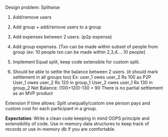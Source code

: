 Design problem: Splitwise

1. Add/remove users

2. Add group + add/remove users to a group

3. Add expenses between 2 users. (p2p expense)

4. Add group expenses.
 [Txn can be made within subset of people from group (ex: 10 people txn can be made within 2,3,4…..10 people]

5. Implement Equal split, keep code extensible for custom split.

6. Should be able to settle the balance between 2 users. (it should mark settlement in all groups too)
Ex:	user_1 owes user_2 Rs 100 as P2P
    User_1 owes user_2 Rs 120 in group_1
    User_2 owes user_1 Rs 130 in group_2
Net Balance: (100+120)-130 = 90
There is no partial settlement as an MVP product
	

Extension if time allows:
	Split unequally/custom one person pays and custom cost for each participant in a group.

**Expectation**:
	Write a clean code keeping in mind OOPS principle and extensibility of code.
	Use in memory data structures to keep track of records or use in-memory db if you are comfortable.
